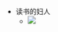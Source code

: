 - 读书的妇人
    - ![](https://firebasestorage.googleapis.com/v0/b/firescript-577a2.appspot.com/o/imgs%2Fapp%2Fhaozhongwen%2FBCWdE6-BUy.jpeg?alt=media&token=8d58c5f7-7302-4c3f-a9a9-0e387765e1bb)
